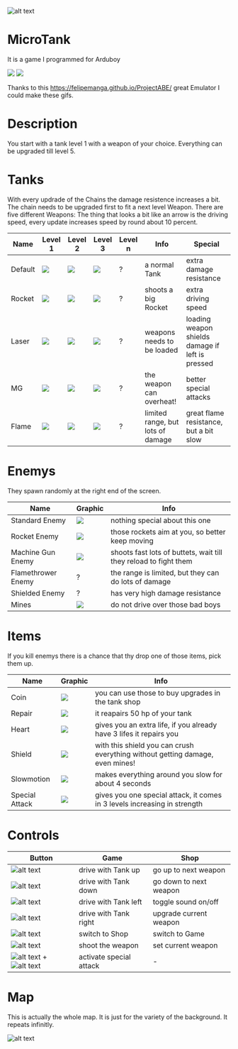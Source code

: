 ![alt text](https://github.com/hartmann1301/MircoTank/blob/master/Readme/mapExample.png)

# MicroTank
It is a game I programmed for Arduboy

![][exampleGif1]         ![][exampleGif2]


Thanks to this https://felipemanga.github.io/ProjectABE/ great Emulator I could make these gifs.

[exampleGif1]: https://github.com/hartmann1301/MircoTank/blob/master/MicroTankExample1.gif
[exampleGif2]: https://github.com/hartmann1301/MircoTank/blob/master/MicroTankExample2.gif

# Description
You start with a tank level 1 with a weapon of your choice. Everything can be upgraded till level 5. 

# Tanks
With every updrade of the Chains the damage resistence increases a bit. The chain needs to be upgraded first to fit a next level Weapon. There are five different Weapons:
The thing that looks a bit like an arrow is the driving speed, every update increases speed by round about 10 percent.

Name | Level 1 | Level 2 | Level 3 | Level n | Info | Special
--- | --- | --- | ---| --- | --- | ---
Default | ![][tankDefault1] | ![][tankDefault2] | ![][tankDefault3] | ? | a normal Tank | extra damage resistance
Rocket | ![][tankRocket1] | ![][tankRocket2] | ![][tankRocket3] | ? | shoots a big Rocket | extra driving speed
Laser | ![][tankLaser1] | ![][tankLaser2] | ![][tankLaser3] | ? | weapons needs to be loaded | loading weapon shields damage if left is pressed
MG | ![][tankMG1] | ![][tankMG2] | ![][tankMG3] | ? | the weapon can overheat! | better special attacks
Flame | ![][tankFlame1] | ![][tankFlame2] | ![][tankFlame3] | ? | limited range, but lots of damage | great flame resistance, but a bit slow

[tankDefault1]: https://github.com/hartmann1301/MircoTank/blob/master/Readme/tankDefault1.png
[tankDefault2]: https://github.com/hartmann1301/MircoTank/blob/master/Readme/tankDefault2.png
[tankDefault3]: https://github.com/hartmann1301/MircoTank/blob/master/Readme/tankDefault3.png
[tankRocket1]: https://github.com/hartmann1301/MircoTank/blob/master/Readme/tankRocket1.png
[tankRocket2]: https://github.com/hartmann1301/MircoTank/blob/master/Readme/tankRocket2.png
[tankRocket3]: https://github.com/hartmann1301/MircoTank/blob/master/Readme/tankRocket3.png
[tankLaser1]: https://github.com/hartmann1301/MircoTank/blob/master/Readme/tankLaser1.png
[tankLaser2]: https://github.com/hartmann1301/MircoTank/blob/master/Readme/tankLaser2.png
[tankLaser3]: https://github.com/hartmann1301/MircoTank/blob/master/Readme/tankLaser3.png
[tankMG1]: https://github.com/hartmann1301/MircoTank/blob/master/Readme/tankMG1.png
[tankMG2]: https://github.com/hartmann1301/MircoTank/blob/master/Readme/tankMG2.png
[tankMG3]: https://github.com/hartmann1301/MircoTank/blob/master/Readme/tankMG3.png
[tankFlame1]: https://github.com/hartmann1301/MircoTank/blob/master/Readme/tankFlame1.png
[tankFlame2]: https://github.com/hartmann1301/MircoTank/blob/master/Readme/tankFlame2.png
[tankFlame3]: https://github.com/hartmann1301/MircoTank/blob/master/Readme/tankFlame3.png

# Enemys
They spawn randomly at the right end of the screen.

Name | Graphic | Info
--- | --- | ---
Standard Enemy | ![][enemyStd] | nothing special about this one
Rocket Enemy | ![][enemyRocket] | those rockets aim at you, so better keep moving
Machine Gun Enemy | ![][enemyMG] | shoots fast lots of buttets, wait till they reload to fight them
Flamethrower Enemy | ? | the range is limited, but they can do lots of damage
Shielded Enemy | ? | has very high damage resistance
Mines | ![][enemyMine] | do not drive over those bad boys

[enemyStd]: https://github.com/hartmann1301/MircoTank/blob/master/Readme/enemyStd.gif
[enemyRocket]: https://github.com/hartmann1301/MircoTank/blob/master/Readme/enemyRocket.gif
[enemyMG]: https://github.com/hartmann1301/MircoTank/blob/master/Readme/enemyMG.gif
[enemyMine]: https://github.com/hartmann1301/MircoTank/blob/master/Readme/enemyMine.gif

# Items
If you kill enemys there is a chance that thy drop one of those items, pick them up.

Name | Graphic | Info
--- | --- | ---
Coin | ![][itemCoin] | you can use those to buy upgrades in the tank shop
Repair | ![][itemRepair] | it reapairs 50 hp of your tank
Heart | ![][itemHeart] | gives you an extra life, if you already have 3 lifes it repairs you
Shield | ![][itemShield] | with this shield you can crush everything without getting damage, even mines!
Slowmotion | ![][itemSlowmo] | makes everything around you slow for about 4 seconds
Special Attack | ![][itemSpecial] | gives you one special attack, it comes in 3 levels increasing in strength

[itemCoin]: https://github.com/hartmann1301/MircoTank/blob/master/Readme/itemCoin.gif
[itemRepair]: https://github.com/hartmann1301/MircoTank/blob/master/Readme/itemRepair.gif
[itemHeart]: https://github.com/hartmann1301/MircoTank/blob/master/Readme/itemHeart.gif
[itemSlowmo]: https://github.com/hartmann1301/MircoTank/blob/master/Readme/itemSlowmo.gif
[itemShield]: https://github.com/hartmann1301/MircoTank/blob/master/Readme/itemShield.gif
[itemSpecial]: https://github.com/hartmann1301/MircoTank/blob/master/Readme/itemSpecial.gif

# Controls
Button | Game | Shop
--- | --- | ---
![alt text][buttonUp] | drive with Tank up  | go up to next weapon
![alt text][buttonDown] | drive with Tank down  | go down to next weapon
![alt text][buttonLeft] | drive with Tank left  | toggle sound on/off
![alt text][buttonRight] | drive with Tank right  | upgrade current weapon
![alt text][buttonB] | switch to Shop  | switch to Game
![alt text][buttonA] | shoot the weapon  | set current weapon
![alt text][buttonA] + ![alt text][buttonB] | activate special attack | -

[buttonUp]: https://github.com/hartmann1301/MircoTank/blob/master/Readme/buttonUp.png
[buttonDown]: https://github.com/hartmann1301/MircoTank/blob/master/Readme/buttonDown.png
[buttonLeft]: https://github.com/hartmann1301/MircoTank/blob/master/Readme/buttonLeft.png
[buttonRight]: https://github.com/hartmann1301/MircoTank/blob/master/Readme/buttonRight.png
[buttonA]: https://github.com/hartmann1301/MircoTank/blob/master/Readme/buttonA.png
[buttonB]: https://github.com/hartmann1301/MircoTank/blob/master/Readme/buttonB.png

# Map
This is actually the whole map. It is just for the variety of the background. It repeats infinitly.

![alt text](https://github.com/hartmann1301/MircoTank/blob/master/Readme/mapExample.png)
